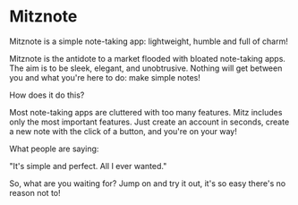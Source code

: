 # Mitznote

  Mitznote is a simple note-taking app: lightweight, humble and full of charm!

  Mitznote is the antidote to a market flooded with bloated note-taking apps. The aim is to be sleek, elegant, and unobtrusive. Nothing will get between you and what you're here to do: make simple notes!

  How does it do this?

  Most note-taking apps are cluttered with too many features. Mitz includes only the most important features.
  Just create an account in seconds, create a new note with the click of a button, and you're on your way!

  What people are saying:

  "It's simple and perfect. All I ever wanted."

  So, what are you waiting for? Jump on and try it out, it's so easy there's no reason not to!